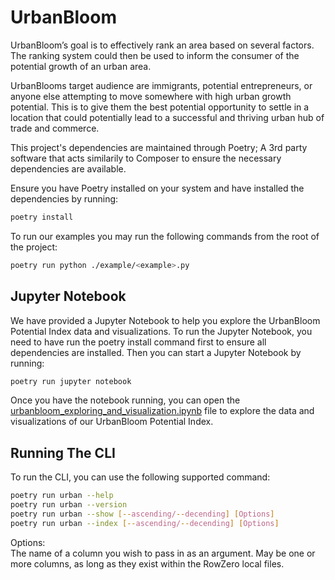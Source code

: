 # UrbanBloom

UrbanBloom’s goal is to effectively rank an area based on several factors. 
The ranking system could then be used to inform the consumer 
of the potential growth of an urban area.

UrbanBlooms target audience are immigrants, potential entrepreneurs, 
or anyone else attempting to move somewhere with high urban growth potential.
This is to give them the best potential opportunity to settle in a location 
that could potentially lead to a successful and 
thriving urban hub of trade and commerce.

This project's dependencies are maintained through Poetry; A 3rd party software that acts similarily to Composer 
to ensure the necessary dependencies are available.

Ensure you have Poetry installed on your system and have installed the dependencies by running:
```bash
poetry install
```

To run our examples you may run the following commands from the root of the project:
```bash
poetry run python ./example/<example>.py
```

## Jupyter Notebook
We have provided a Jupyter Notebook to help you explore the UrbanBloom Potential Index data and visualizations.
To run the Jupyter Notebook, you need to have run the poetry install command first to ensure all dependencies are installed.
Then you can start a Jupyter Notebook by running:
```bash
poetry run jupyter notebook
```

Once you have the notebook running, you can open the [urbanbloom_exploring_and_visualization.ipynb](urbanbloom_exploring_and_visualization.ipynb) file to explore the data and visualizations of our UrbanBloom Potential Index.

## Running The CLI
To run the CLI, you can use the following supported command:
```bash
poetry run urban --help
poetry run urban --version
poetry run urban --show [--ascending/--decending] [Options]
poetry run urban --index [--ascending/--decending] [Options]
```
Options:  
The name of a column you wish to pass in as an argument.
May be one or more columns, as long as they exist within the RowZero local files.
